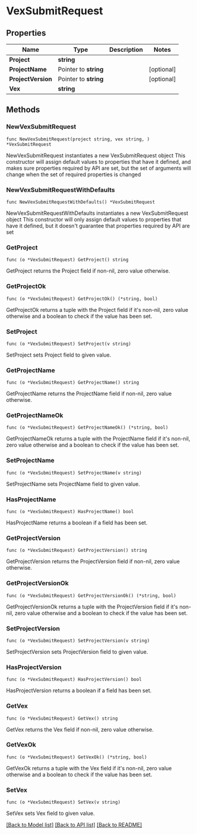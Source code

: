 # VexSubmitRequest

## Properties

Name | Type | Description | Notes
------------ | ------------- | ------------- | -------------
**Project** | **string** |  | 
**ProjectName** | Pointer to **string** |  | [optional] 
**ProjectVersion** | Pointer to **string** |  | [optional] 
**Vex** | **string** |  | 

## Methods

### NewVexSubmitRequest

`func NewVexSubmitRequest(project string, vex string, ) *VexSubmitRequest`

NewVexSubmitRequest instantiates a new VexSubmitRequest object
This constructor will assign default values to properties that have it defined,
and makes sure properties required by API are set, but the set of arguments
will change when the set of required properties is changed

### NewVexSubmitRequestWithDefaults

`func NewVexSubmitRequestWithDefaults() *VexSubmitRequest`

NewVexSubmitRequestWithDefaults instantiates a new VexSubmitRequest object
This constructor will only assign default values to properties that have it defined,
but it doesn't guarantee that properties required by API are set

### GetProject

`func (o *VexSubmitRequest) GetProject() string`

GetProject returns the Project field if non-nil, zero value otherwise.

### GetProjectOk

`func (o *VexSubmitRequest) GetProjectOk() (*string, bool)`

GetProjectOk returns a tuple with the Project field if it's non-nil, zero value otherwise
and a boolean to check if the value has been set.

### SetProject

`func (o *VexSubmitRequest) SetProject(v string)`

SetProject sets Project field to given value.


### GetProjectName

`func (o *VexSubmitRequest) GetProjectName() string`

GetProjectName returns the ProjectName field if non-nil, zero value otherwise.

### GetProjectNameOk

`func (o *VexSubmitRequest) GetProjectNameOk() (*string, bool)`

GetProjectNameOk returns a tuple with the ProjectName field if it's non-nil, zero value otherwise
and a boolean to check if the value has been set.

### SetProjectName

`func (o *VexSubmitRequest) SetProjectName(v string)`

SetProjectName sets ProjectName field to given value.

### HasProjectName

`func (o *VexSubmitRequest) HasProjectName() bool`

HasProjectName returns a boolean if a field has been set.

### GetProjectVersion

`func (o *VexSubmitRequest) GetProjectVersion() string`

GetProjectVersion returns the ProjectVersion field if non-nil, zero value otherwise.

### GetProjectVersionOk

`func (o *VexSubmitRequest) GetProjectVersionOk() (*string, bool)`

GetProjectVersionOk returns a tuple with the ProjectVersion field if it's non-nil, zero value otherwise
and a boolean to check if the value has been set.

### SetProjectVersion

`func (o *VexSubmitRequest) SetProjectVersion(v string)`

SetProjectVersion sets ProjectVersion field to given value.

### HasProjectVersion

`func (o *VexSubmitRequest) HasProjectVersion() bool`

HasProjectVersion returns a boolean if a field has been set.

### GetVex

`func (o *VexSubmitRequest) GetVex() string`

GetVex returns the Vex field if non-nil, zero value otherwise.

### GetVexOk

`func (o *VexSubmitRequest) GetVexOk() (*string, bool)`

GetVexOk returns a tuple with the Vex field if it's non-nil, zero value otherwise
and a boolean to check if the value has been set.

### SetVex

`func (o *VexSubmitRequest) SetVex(v string)`

SetVex sets Vex field to given value.



[[Back to Model list]](../README.md#documentation-for-models) [[Back to API list]](../README.md#documentation-for-api-endpoints) [[Back to README]](../README.md)


